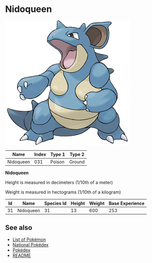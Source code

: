 # Nidoqueen


![Nidoqueen](images/031.png)

| **Name** | **Index** | **Type 1** | **Type 2** |
|----|----|----|----|
| Nidoqueen | 031 | Poison | Ground  |

**Nidoqueen** 


Height is measured in decimeters (1/10th of a meter)

Weight is measured in hectograms (1/10th of a kilogram)

| **Id** | **Name** | **Species Id** | **Height** | **Weight** | **Base Experience** |
|--------|----------|----------------|------------|------------|---------------------|
| 31 | Nidoqueen | 31 | 13 | 600 | 253 |


## See also

- [List of Pokémon](../pokemon.md)
- [National Pokédex](../national_pokedex.md)
- [Pokédex](../pokedex.md)
- [README](../README.md)

